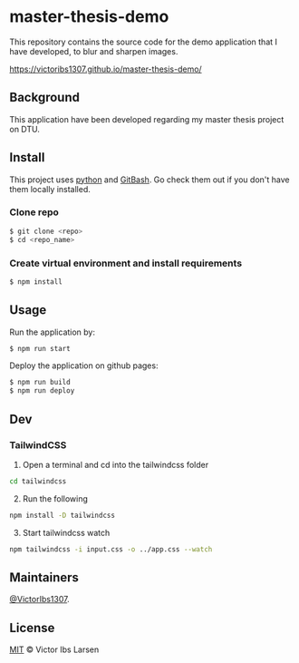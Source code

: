 # master-thesis-demo

This repository contains the source code for the demo application that I have developed, to blur and sharpen images.

https://victoribs1307.github.io/master-thesis-demo/

## Background

This application have been developed regarding my master thesis project on DTU.

## Install

This project uses [python](https://www.python.org/) and [GitBash](https://git-scm.com/downloads). Go check them out if you don't have them locally installed.

### Clone repo
```sh
$ git clone <repo>
$ cd <repo_name>
```

### Create virtual environment and install requirements
```sh
$ npm install
```
## Usage

Run the application by:

```sh
$ npm run start
```

Deploy the application on github pages:

```sh
$ npm run build
$ npm run deploy
```



## Dev

### TailwindCSS
1. Open a terminal and cd into the tailwindcss folder
```bash
cd tailwindcss
```

2. Run the following
```bash
npm install -D tailwindcss
```

3. Start tailwindcss watch
```bash
npm tailwindcss -i input.css -o ../app.css --watch
```

## Maintainers

[@VictorIbs1307](https://github.com/VictorIbs1307).


## License

[MIT](LICENSE) © Victor Ibs Larsen
